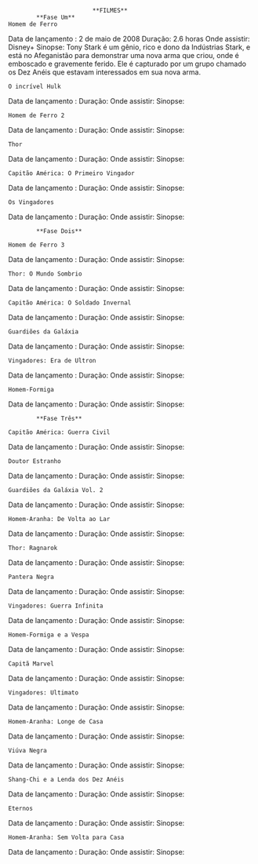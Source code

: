                             **FILMES**
            **Fase Um**
    Homem de Ferro 
Data de lançamento : 2 de maio de 2008
Duração: 2.6 horas
Onde assistir: Disney+
Sinopse: Tony Stark é um gênio, rico e dono da Indústrias Stark, e está no Afeganistão para demonstrar uma nova arma que criou, onde é emboscado e gravemente ferido. Ele é capturado por um grupo chamado os Dez Anéis que estavam interessados em sua nova arma.

    O incrível Hulk
Data de lançamento :
Duração:
Onde assistir:
Sinopse:

    Homem de Ferro 2
Data de lançamento :
Duração:
Onde assistir:
Sinopse:

    Thor
Data de lançamento :
Duração:
Onde assistir:
Sinopse:

    Capitão América: O Primeiro Vingador
Data de lançamento :
Duração:
Onde assistir:
Sinopse:

    Os Vingadores
Data de lançamento :
Duração:
Onde assistir:
Sinopse:

            **Fase Dois**

    Homem de Ferro 3
Data de lançamento :
Duração:
Onde assistir:
Sinopse:

    Thor: O Mundo Sombrio
Data de lançamento :
Duração:
Onde assistir:
Sinopse:

    Capitão América: O Soldado Invernal
Data de lançamento :
Duração:
Onde assistir:
Sinopse:

    Guardiões da Galáxia
Data de lançamento :
Duração:
Onde assistir:
Sinopse:

    Vingadores: Era de Ultron
Data de lançamento :
Duração:
Onde assistir:
Sinopse:

    Homem-Formiga
Data de lançamento :
Duração:
Onde assistir:
Sinopse:

            **Fase Três**

    Capitão América: Guerra Civil
Data de lançamento :
Duração:
Onde assistir:
Sinopse:

    Doutor Estranho
Data de lançamento :
Duração:
Onde assistir:
Sinopse:

    Guardiões da Galáxia Vol. 2
Data de lançamento :
Duração:
Onde assistir:
Sinopse:

    Homem-Aranha: De Volta ao Lar
Data de lançamento :
Duração:
Onde assistir:
Sinopse:

    Thor: Ragnarok
Data de lançamento :
Duração:
Onde assistir:
Sinopse:

    Pantera Negra
Data de lançamento :
Duração:
Onde assistir:
Sinopse:

    Vingadores: Guerra Infinita
Data de lançamento :
Duração:
Onde assistir:
Sinopse:

    Homem-Formiga e a Vespa
Data de lançamento :
Duração:
Onde assistir:
Sinopse:

    Capitã Marvel
Data de lançamento :
Duração:
Onde assistir:
Sinopse:

    Vingadores: Ultimato
Data de lançamento :
Duração:
Onde assistir:
Sinopse:

    Homem-Aranha: Longe de Casa
Data de lançamento :
Duração:
Onde assistir:
Sinopse:

    Viúva Negra
Data de lançamento :
Duração:
Onde assistir:
Sinopse:

    Shang-Chi e a Lenda dos Dez Anéis
Data de lançamento :
Duração:
Onde assistir:
Sinopse:

    Eternos
Data de lançamento :
Duração:
Onde assistir:
Sinopse:

    Homem-Aranha: Sem Volta para Casa
Data de lançamento :
Duração:
Onde assistir:
Sinopse: